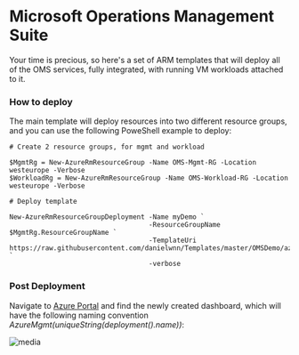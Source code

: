 # Microsoft Operations Management Suite

Your time is precious, so here's a set of ARM templates that will deploy all of the OMS services, fully integrated, with running VM workloads attached to it.

### How to deploy

The main template will deploy resources into two different resource groups, and you can use the following PoweShell example to deploy:
	
	# Create 2 resource groups, for mgmt and workload
	
	$MgmtRg = New-AzureRmResourceGroup -Name OMS-Mgmt-RG -Location westeurope -Verbose
	$WorkloadRg = New-AzureRmResourceGroup -Name OMS-Workload-RG -Location westeurope -Verbose
	
	# Deploy template
	
	New-AzureRmResourceGroupDeployment -Name myDemo `
	                                   -ResourceGroupName $MgmtRg.ResourceGroupName `
	                                   -TemplateUri https://raw.githubusercontent.com/danielwnn/Templates/master/OMSDemo/azuredeploy.json `
	                                   -verbose 


### Post Deployment

Navigate to [Azure Portal](https://portal.azure.com) and find the newly created dashboard, which will have the following naming convention *AzureMgmt(uniqueString(deployment().name))*:

![media](./images/dashboard.png)
